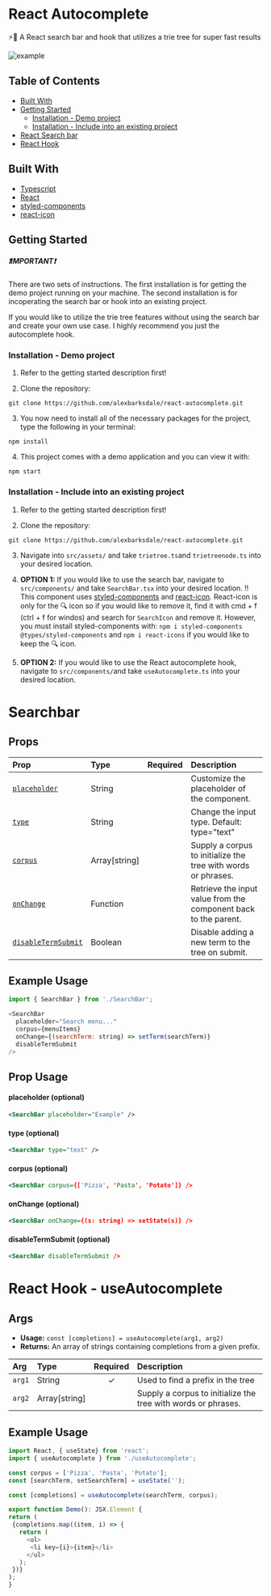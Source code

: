 # React Autocomplete
⚡️🌳 A React search bar and hook that utilizes a trie tree for super fast results

![example](https://media.giphy.com/media/WrxMOJui4l7RfmfczK/giphy.gif)

## Table of Contents
* [Built With](#built-with)
* [Getting Started](#getting-started)
  * [Installation - Demo project](#demo-project)
  * [Installation - Include into an existing project](#existing-project)
* [React Search bar](#react-search-bar)
* [React Hook](#react-hook)

## Built With
* [Typescript](https://www.typescriptlang.org/)
* [React](https://reactjs.org/)
* [styled-components](https://styled-components.com/)
* [react-icon](https://www.npmjs.com/package/react-icons)

## Getting Started
#####  ❗️IMPORTANT❗️
There are two sets of instructions. The first installation is for getting the demo project running on your machine. The second installation is for incoperating the search bar or hook into an existing project.

If you would like to utilize the trie tree features without using the search bar and create your own use case. I highly recommend you just the autocomplete hook.

<a name="demo-project"></a>

### Installation - Demo project
1. Refer to the getting started description first!

2. Clone the repository:

```
git clone https://github.com/alexbarksdale/react-autocomplete.git
```

3. You now need to install all of the necessary packages for the project, type the following in your terminal:

```
npm install
```

4. This project comes with a demo application and you can view it with: 

```
npm start
```
<a name="existing-project"></a>

### Installation - Include into an existing project
1. Refer to the getting started description first!

2. Clone the repository:

```
git clone https://github.com/alexbarksdale/react-autocomplete.git
```

3. Navigate into `src/assets/` and take `trietree.ts`and `trietreenode.ts` into your desired location.

4. **OPTION 1:** If you would like to use the search bar, navigate to `src/components/` and take `SearchBar.tsx` into your desired location. ‼️ This component uses [styled-components](https://styled-components.com/)  and [react-icon](https://www.npmjs.com/package/react-icons). React-icon is only for the 🔍 icon so if you would like to remove it, find it with cmd + f (ctrl + f for windos) and search for `SearchIcon` and remove it. However, you must install styled-components with: 
`npm i styled-components @types/styled-components`
and `npm i react-icons` if you would like to keep the 🔍 icon.

5. **OPTION 2:** If you would like to use the React autocomplete hook, navigate to `src/components/`and take `useAutocomplete.ts` into your desired location.

<a name="react-search-bar"></a>

# Searchbar

## Props

| Prop                                                                   | Type     |                     Required                     | Description                                                                                                                                                                                           |
| :--------------------------------------------------------------------- | :------- | :----------------------------------------------: | :---------------------------------------------------------------------------------------------------------------------------------------------------------------------------------------------------- |
| [`placeholder`](#placeholder-prop)                                     | String    |                                                 | Customize the placeholder of the component.                                                                                                              |
| [`type`](#type-prop)                                     | String    |                                                 | Change the input type. Default: type="text"
| [`corpus`](#corpus-prop)                                     | Array[string]    |                                                 | Supply a corpus to initialize the tree with words or phrases.
| [`onChange`](#onchange-prop)                                     | Function    |                                                 | Retrieve the input value from the component back to the parent.
| [`disableTermSubmit`](#disabletermsubmit-prop)                                     | Boolean    |                                                 | Disable adding a new term to the tree on submit.

## Example Usage
```js
import { SearchBar } from './SearchBar';

<SearchBar 
  placeholder="Search menu..." 
  corpus={menuItems} 
  onChange={(searchTerm: string) => setTerm(searchTerm)}
  disableTermSubmit 
/>
```

## Prop Usage
<a name="placeholder-prop"></a>

#### placeholder (optional)
```xml
<SearchBar placeholder="Example" />

```

<a name="type-prop"></a>

#### type (optional)
```xml
<SearchBar type="text" />

```

<a name="corpus-prop"></a>

#### corpus (optional)
```xml
<SearchBar corpus={['Pizza', 'Pasta', 'Potato']} />

```

<a name="onchange-prop"></a>

#### onChange (optional)
```xml
<SearchBar onChange={(s: string) => setState(s)} />

```
<a name="disabletermsubmit-prop"></a>

#### disableTermSubmit (optional)
```xml
<SearchBar disableTermSubmit />

```
<a name="react-hook"></a>

# React Hook - useAutocomplete
## Args
* **Usage:** `const [completions] = useAutocomplete(arg1, arg2)`
* **Returns:** An array of strings containing completions from a given prefix.

| Arg                                                                   | Type     |                     Required                     | Description                                                                                                                                                                                           |
| :--------------------------------------------------------------------- | :------- | :----------------------------------------------: | :---------------------------------------------------------------------------------------------------------------------------------------------------------------------------------------------------- |
| `arg1`                                   | String    |      ✓                                           | Used to find a prefix in the tree                                                                                                              |
| `arg2`                                   | Array[string]    |                                                 | Supply a corpus to initialize the tree with words or phrases.

## Example Usage
```js
import React, { useState} from 'react';
import { useAutocomplete } from './useAutocomplete';

const corpus = ['Pizza', 'Pasta', 'Potato'];
const [searchTerm, setSearchTerm] = useState('');

const [completions] = useAutocomplete(searchTerm, corpus);

export function Demo(): JSX.Element {
return (
 {completions.map((item, i) => {
   return (
     <ul>
	  <li key={i}>{item}</li>   
     </ul>
   );
 })}
);
}
```
